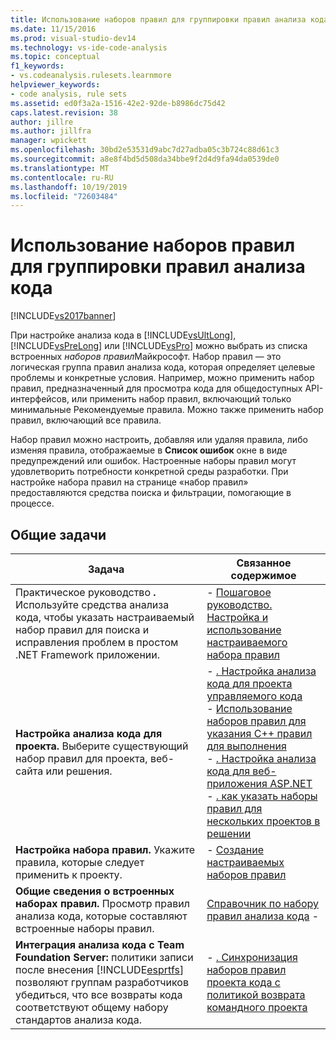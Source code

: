 ```yaml
---
title: Использование наборов правил для группировки правил анализа кода | Документация Майкрософт
ms.date: 11/15/2016
ms.prod: visual-studio-dev14
ms.technology: vs-ide-code-analysis
ms.topic: conceptual
f1_keywords:
- vs.codeanalysis.rulesets.learnmore
helpviewer_keywords:
- code analysis, rule sets
ms.assetid: ed0f3a2a-1516-42e2-92de-b8986dc75d42
caps.latest.revision: 38
author: jillre
ms.author: jillfra
manager: wpickett
ms.openlocfilehash: 30bd2e53531d9abc7d27adba05c3b724c88d61c3
ms.sourcegitcommit: a8e8f4bd5d508da34bbe9f2d4d9fa94da0539de0
ms.translationtype: MT
ms.contentlocale: ru-RU
ms.lasthandoff: 10/19/2019
ms.locfileid: "72603484"
---
```

# <a name="using-rule-sets-to-group-code-analysis-rules"></a>Использование наборов правил для группировки правил анализа кода
[!INCLUDE[vs2017banner](../includes/vs2017banner.md)]

При настройке анализа кода в [!INCLUDE[vsUltLong](../includes/vsultlong-md.md)], [!INCLUDE[vsPreLong](../includes/vsprelong-md.md)] или [!INCLUDE[vsPro](../includes/vspro-md.md)] можно выбрать из списка встроенных *наборов правил*Майкрософт. Набор правил — это логическая группа правил анализа кода, которая определяет целевые проблемы и конкретные условия. Например, можно применить набор правил, предназначенный для просмотра кода для общедоступных API-интерфейсов, или применить набор правил, включающий только минимальные Рекомендуемые правила. Можно также применить набор правил, включающий все правила.

 Набор правил можно настроить, добавляя или удаляя правила, либо изменяя правила, отображаемые в **Список ошибок** окне в виде предупреждений или ошибок. Настроенные наборы правил могут удовлетворить потребности конкретной среды разработки. При настройке набора правил на странице «набор правил» предоставляются средства поиска и фильтрации, помогающие в процессе.

## <a name="common-tasks"></a>Общие задачи

|Задача|Связанное содержимое|
|----------|---------------------|
|Практическое руководство **.** Используйте средства анализа кода, чтобы указать настраиваемый набор правил для поиска и исправления проблем в простом .NET Framework приложении.|-   [Пошаговое руководство. Настройка и использование настраиваемого набора правил](../code-quality/walkthrough-configuring-and-using-a-custom-rule-set.md)|
|**Настройка анализа кода для проекта.** Выберите существующий набор правил для проекта, веб-сайта или решения.|-   [. Настройка анализа кода для проекта управляемого кода](../code-quality/how-to-configure-code-analysis-for-a-managed-code-project.md)<br />-   [Использование наборов правил для указания C++ правил для выполнения](../code-quality/using-rule-sets-to-specify-the-cpp-rules-to-run.md)<br />-   [. Настройка анализа кода для веб-приложения ASP.NET](../code-quality/how-to-configure-code-analysis-for-an-aspnet-web-application.md)<br />-   [. как указать наборы правил для нескольких проектов в решении](../code-quality/how-to-specify-managed-code-rule-sets-for-multiple-projects-in-a-solution.md)|
|**Настройка набора правил.** Укажите правила, которые следует применить к проекту.|-   [Создание настраиваемых наборов правил](../code-quality/creating-custom-code-analysis-rule-sets.md)|
|**Общие сведения о встроенных наборах правил.** Просмотр правил анализа кода, которые составляют встроенные наборы правил.|[Справочник по набору правил анализа кода](../code-quality/code-analysis-rule-set-reference.md) -   |
|**Интеграция анализа кода с Team Foundation Server:** политики записи после внесения [!INCLUDE[esprtfs](../includes/esprtfs-md.md)] позволяют группам разработчиков убедиться, что все возвраты кода соответствуют общему набору стандартов анализа кода.|-   [. Синхронизация наборов правил проекта кода с политикой возврата командного проекта](../code-quality/how-to-synchronize-code-project-rule-sets-with-team-project-check-in-policy.md)|
